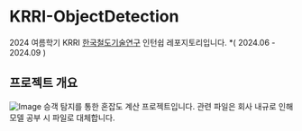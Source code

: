 # KRRI-ObjectDetection
2024 여름학기 KRRI [한국철도기술연구](https://www.krri.re.kr/web/main/index.do) 인턴쉽 레포지토리입니다.
*( 2024.06 - 2024.09 )

## 프로젝트 개요
![Image](https://github.com/user-attachments/assets/27084b8d-d627-428d-a5c9-87c09b760469)
승객 탐지를 통한 혼잡도 계산 프로젝트입니다.
관련 파일은 회사 내규로 인해 모델 공부 시 파일로 대체합니다. 
